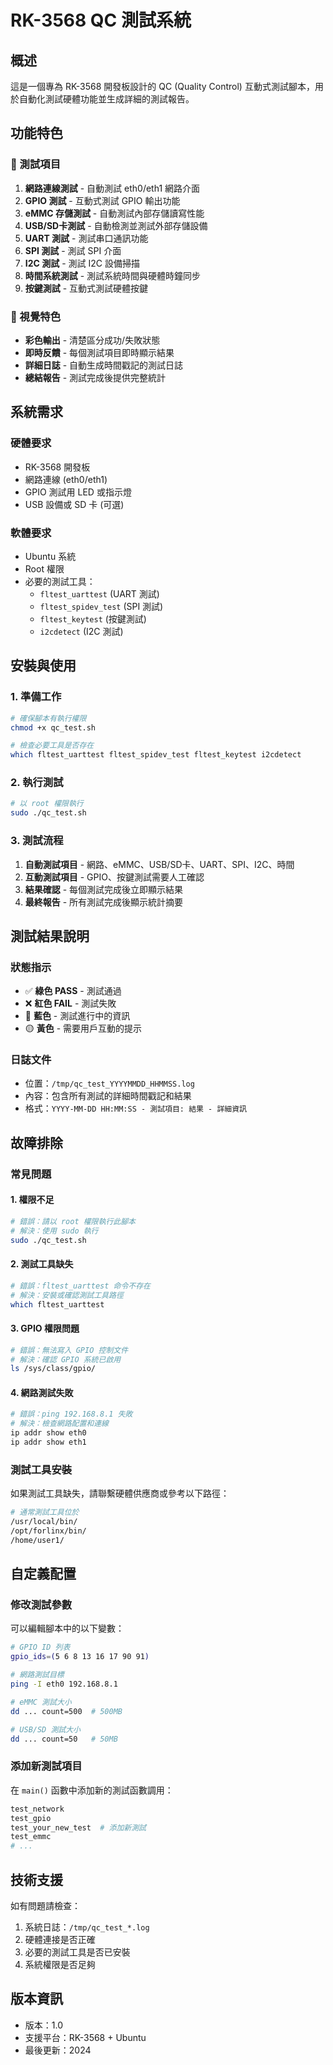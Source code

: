 # RK-3568 QC 測試系統

## 概述
這是一個專為 RK-3568 開發板設計的 QC (Quality Control) 互動式測試腳本，用於自動化測試硬體功能並生成詳細的測試報告。

## 功能特色

### 🔧 測試項目
1. **網路連線測試** - 自動測試 eth0/eth1 網路介面
2. **GPIO 測試** - 互動式測試 GPIO 輸出功能
3. **eMMC 存儲測試** - 自動測試內部存儲讀寫性能
4. **USB/SD卡測試** - 自動檢測並測試外部存儲設備
5. **UART 測試** - 測試串口通訊功能
6. **SPI 測試** - 測試 SPI 介面
7. **I2C 測試** - 測試 I2C 設備掃描
8. **時間系統測試** - 測試系統時間與硬體時鐘同步
9. **按鍵測試** - 互動式測試硬體按鍵

### 🎨 視覺特色
- **彩色輸出** - 清楚區分成功/失敗狀態
- **即時反饋** - 每個測試項目即時顯示結果
- **詳細日誌** - 自動生成時間戳記的測試日誌
- **總結報告** - 測試完成後提供完整統計

## 系統需求

### 硬體要求
- RK-3568 開發板
- 網路連線 (eth0/eth1)
- GPIO 測試用 LED 或指示燈
- USB 設備或 SD 卡 (可選)

### 軟體要求
- Ubuntu 系統
- Root 權限
- 必要的測試工具：
  - `fltest_uarttest` (UART 測試)
  - `fltest_spidev_test` (SPI 測試)
  - `fltest_keytest` (按鍵測試)
  - `i2cdetect` (I2C 測試)

## 安裝與使用

### 1. 準備工作
```bash
# 確保腳本有執行權限
chmod +x qc_test.sh

# 檢查必要工具是否存在
which fltest_uarttest fltest_spidev_test fltest_keytest i2cdetect
```

### 2. 執行測試
```bash
# 以 root 權限執行
sudo ./qc_test.sh
```

### 3. 測試流程
1. **自動測試項目** - 網路、eMMC、USB/SD卡、UART、SPI、I2C、時間
2. **互動測試項目** - GPIO、按鍵測試需要人工確認
3. **結果確認** - 每個測試完成後立即顯示結果
4. **最終報告** - 所有測試完成後顯示統計摘要

## 測試結果說明

### 狀態指示
- ✅ **綠色 PASS** - 測試通過
- ❌ **紅色 FAIL** - 測試失敗
- 🔵 **藍色** - 測試進行中的資訊
- 🟡 **黃色** - 需要用戶互動的提示

### 日誌文件
- 位置：`/tmp/qc_test_YYYYMMDD_HHMMSS.log`
- 內容：包含所有測試的詳細時間戳記和結果
- 格式：`YYYY-MM-DD HH:MM:SS - 測試項目: 結果 - 詳細資訊`

## 故障排除

### 常見問題

#### 1. 權限不足
```bash
# 錯誤：請以 root 權限執行此腳本
# 解決：使用 sudo 執行
sudo ./qc_test.sh
```

#### 2. 測試工具缺失
```bash
# 錯誤：fltest_uarttest 命令不存在
# 解決：安裝或確認測試工具路徑
which fltest_uarttest
```

#### 3. GPIO 權限問題
```bash
# 錯誤：無法寫入 GPIO 控制文件
# 解決：確認 GPIO 系統已啟用
ls /sys/class/gpio/
```

#### 4. 網路測試失敗
```bash
# 錯誤：ping 192.168.8.1 失敗
# 解決：檢查網路配置和連線
ip addr show eth0
ip addr show eth1
```

### 測試工具安裝

如果測試工具缺失，請聯繫硬體供應商或參考以下路徑：
```bash
# 通常測試工具位於
/usr/local/bin/
/opt/forlinx/bin/
/home/user1/
```

## 自定義配置

### 修改測試參數
可以編輯腳本中的以下變數：

```bash
# GPIO ID 列表
gpio_ids=(5 6 8 13 16 17 90 91)

# 網路測試目標
ping -I eth0 192.168.8.1

# eMMC 測試大小
dd ... count=500  # 500MB

# USB/SD 測試大小
dd ... count=50   # 50MB
```

### 添加新測試項目
在 `main()` 函數中添加新的測試函數調用：

```bash
test_network
test_gpio
test_your_new_test  # 添加新測試
test_emmc
# ...
```

## 技術支援

如有問題請檢查：
1. 系統日誌：`/tmp/qc_test_*.log`
2. 硬體連接是否正確
3. 必要的測試工具是否已安裝
4. 系統權限是否足夠

## 版本資訊
- 版本：1.0
- 支援平台：RK-3568 + Ubuntu
- 最後更新：2024

